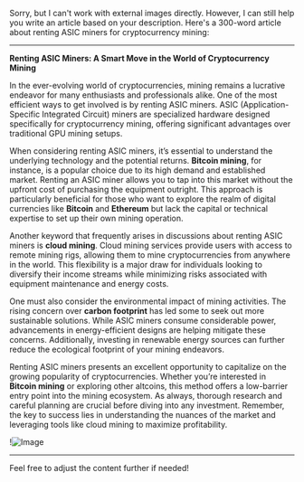 Sorry, but I can't work with external images directly. However, I can still help you write an article based on your description. Here's a 300-word article about renting ASIC miners for cryptocurrency mining:

---

**Renting ASIC Miners: A Smart Move in the World of Cryptocurrency Mining**

In the ever-evolving world of cryptocurrencies, mining remains a lucrative endeavor for many enthusiasts and professionals alike. One of the most efficient ways to get involved is by renting ASIC miners. ASIC (Application-Specific Integrated Circuit) miners are specialized hardware designed specifically for cryptocurrency mining, offering significant advantages over traditional GPU mining setups.

When considering renting ASIC miners, it’s essential to understand the underlying technology and the potential returns. **Bitcoin mining**, for instance, is a popular choice due to its high demand and established market. Renting an ASIC miner allows you to tap into this market without the upfront cost of purchasing the equipment outright. This approach is particularly beneficial for those who want to explore the realm of digital currencies like **Bitcoin** and **Ethereum** but lack the capital or technical expertise to set up their own mining operation.

Another keyword that frequently arises in discussions about renting ASIC miners is **cloud mining**. Cloud mining services provide users with access to remote mining rigs, allowing them to mine cryptocurrencies from anywhere in the world. This flexibility is a major draw for individuals looking to diversify their income streams while minimizing risks associated with equipment maintenance and energy costs.

One must also consider the environmental impact of mining activities. The rising concern over **carbon footprint** has led some to seek out more sustainable solutions. While ASIC miners consume considerable power, advancements in energy-efficient designs are helping mitigate these concerns. Additionally, investing in renewable energy sources can further reduce the ecological footprint of your mining endeavors.

Renting ASIC miners presents an excellent opportunity to capitalize on the growing popularity of cryptocurrencies. Whether you’re interested in **Bitcoin mining** or exploring other altcoins, this method offers a low-barrier entry point into the mining ecosystem. As always, thorough research and careful planning are crucial before diving into any investment. Remember, the key to success lies in understanding the nuances of the market and leveraging tools like cloud mining to maximize profitability.

!![Image](https://github.com/user-attachments/assets/b6e7b7a2-655e-4d44-8baa-20c566a3cb65)

--- 

Feel free to adjust the content further if needed!